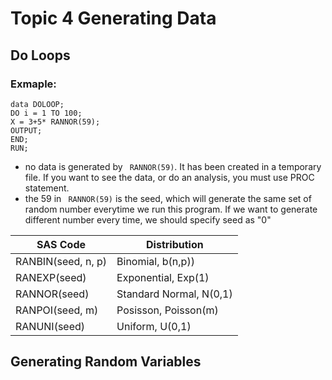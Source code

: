 # Topic 4 Generating Data
## Do Loops
### Exmaple:
```
data DOLOOP;
DO i = 1 TO 100;
X = 3+5* RANNOR(59);
OUTPUT;
END;
RUN;
```
- no data is generated by ``` RANNOR(59)```. It has been created in a temporary file. If you want to see the data, or do an analysis, you must use PROC statement.
- the 59 in ``` RANNOR(59)``` is the seed, which will generate the same set of random number everytime we run this program. If we want to generate different number every time, we should specify seed as "0"

|SAS Code| Distribution|
|----    | ----        |
| RANBIN(seed, n, p)| Binomial, b(n,p))
|RANEXP(seed)|Exponential, Exp(1)|
| RANNOR(seed)| Standard Normal, N(0,1)|
|RANPOI(seed, m)| Posisson, Poisson(m)|
|RANUNI(seed)|Uniform, U(0,1)|
####
## Generating Random Variables